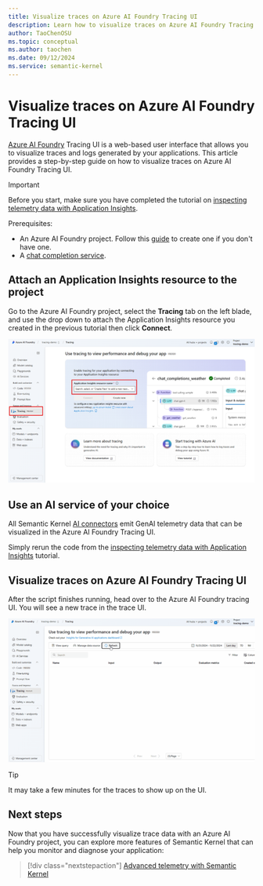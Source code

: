 ```yaml
---
title: Visualize traces on Azure AI Foundry Tracing UI
description: Learn how to visualize traces on Azure AI Foundry Tracing UI
author: TaoChenOSU
ms.topic: conceptual
ms.author: taochen
ms.date: 09/12/2024
ms.service: semantic-kernel
---
```


# Visualize traces on Azure AI Foundry Tracing UI

[Azure AI Foundry](/azure/ai-studio/) Tracing UI is a web-based user interface that allows you to visualize traces and logs generated by your applications. This article provides a step-by-step guide on how to visualize traces on Azure AI Foundry Tracing UI.

> [!IMPORTANT]
> Before you start, make sure you have completed the tutorial on [inspecting telemetry data with Application Insights](./telemetry-with-app-insights.md).

Prerequisites:

- An Azure AI Foundry project. Follow this [guide](/azure/ai-studio/how-to/create-projects) to create one if you don't have one.
- A [chat completion service](../../ai-services/chat-completion/index.md).

## Attach an Application Insights resource to the project

Go to the Azure AI Foundry project, select the **Tracing** tab on the left blade, and use the drop down to attach the Application Insights resource you created in the previous tutorial then click **Connect**.

![Attach an Application Insights resource to the project](../../../media/azure-ai-foundry-attach-app-insights.png)

## Use an AI service of your choice

All Semantic Kernel [AI connectors](../../ai-services/chat-completion/index.md) emit GenAI telemetry data that can be visualized in the Azure AI Foundry Tracing UI.

Simply rerun the code from the [inspecting telemetry data with Application Insights](./telemetry-with-app-insights.md) tutorial.

## Visualize traces on Azure AI Foundry Tracing UI

After the script finishes running, head over to the Azure AI Foundry tracing UI. You will see a new trace in the trace UI.

![Visualize traces on Azure AI Foundry Tracing UI](../../../media/azure-ai-foundry-tracing-ui.gif)

> [!TIP]
> It may take a few minutes for the traces to show up on the UI.

## Next steps

Now that you have successfully visualize trace data with an Azure AI Foundry project, you can explore more features of Semantic Kernel that can help you monitor and diagnose your application:

> [!div class="nextstepaction"]
> [Advanced telemetry with Semantic Kernel](./telemetry-advanced.md)
